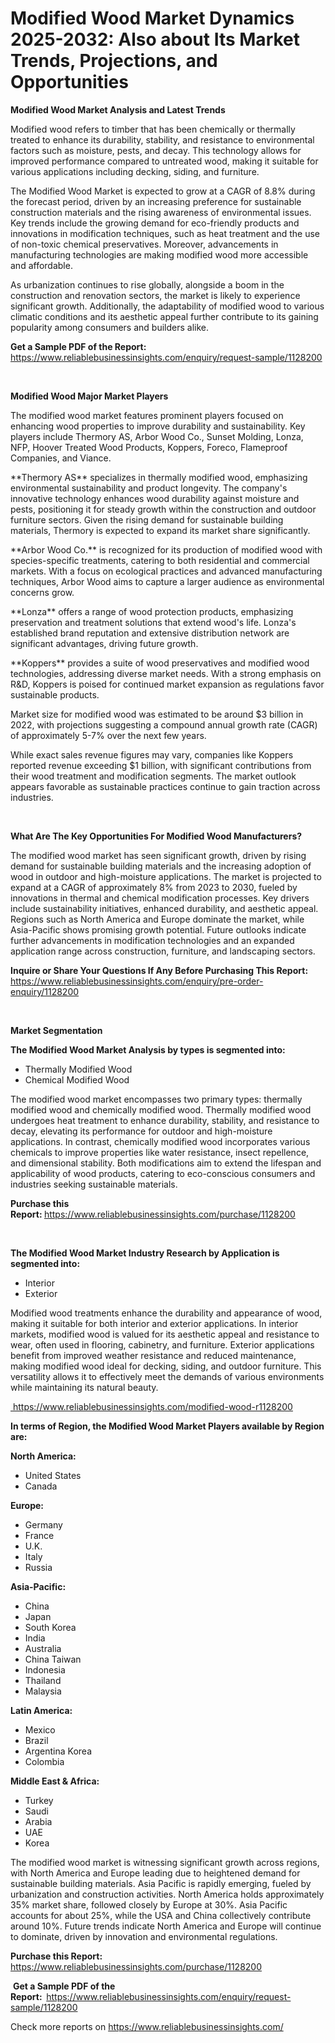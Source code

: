 <p><h1>Modified Wood Market Dynamics 2025-2032: Also about Its Market Trends, Projections, and Opportunities</h1></p><p><strong>Modified Wood Market Analysis and Latest Trends</strong></p>
<p><p>Modified wood refers to timber that has been chemically or thermally treated to enhance its durability, stability, and resistance to environmental factors such as moisture, pests, and decay. This technology allows for improved performance compared to untreated wood, making it suitable for various applications including decking, siding, and furniture.</p><p>The Modified Wood Market is expected to grow at a CAGR of 8.8% during the forecast period, driven by an increasing preference for sustainable construction materials and the rising awareness of environmental issues. Key trends include the growing demand for eco-friendly products and innovations in modification techniques, such as heat treatment and the use of non-toxic chemical preservatives. Moreover, advancements in manufacturing technologies are making modified wood more accessible and affordable. </p><p>As urbanization continues to rise globally, alongside a boom in the construction and renovation sectors, the market is likely to experience significant growth. Additionally, the adaptability of modified wood to various climatic conditions and its aesthetic appeal further contribute to its gaining popularity among consumers and builders alike.</p></p>
<p><strong>Get a Sample PDF of the Report:&nbsp;</strong> <a href="https://www.reliablebusinessinsights.com/enquiry/request-sample/1128200?utm_campaign=2789&utm_medium=2&utm_source=Github&utm_content=ia&utm_term=01042025&utm_id=modified-wood">https://www.reliablebusinessinsights.com/enquiry/request-sample/1128200</a></p>
<p>&nbsp;</p>
<p><strong>Modified Wood Major Market Players</strong></p>
<p><p>The modified wood market features prominent players focused on enhancing wood properties to improve durability and sustainability. Key players include Thermory AS, Arbor Wood Co., Sunset Molding, Lonza, NFP, Hoover Treated Wood Products, Koppers, Foreco, Flameproof Companies, and Viance.</p><p>**Thermory AS** specializes in thermally modified wood, emphasizing environmental sustainability and product longevity. The company's innovative technology enhances wood durability against moisture and pests, positioning it for steady growth within the construction and outdoor furniture sectors. Given the rising demand for sustainable building materials, Thermory is expected to expand its market share significantly.</p><p>**Arbor Wood Co.** is recognized for its production of modified wood with species-specific treatments, catering to both residential and commercial markets. With a focus on ecological practices and advanced manufacturing techniques, Arbor Wood aims to capture a larger audience as environmental concerns grow. </p><p>**Lonza** offers a range of wood protection products, emphasizing preservation and treatment solutions that extend wood's life. Lonza's established brand reputation and extensive distribution network are significant advantages, driving future growth. </p><p>**Koppers** provides a suite of wood preservatives and modified wood technologies, addressing diverse market needs. With a strong emphasis on R&D, Koppers is poised for continued market expansion as regulations favor sustainable products.</p><p>Market size for modified wood was estimated to be around $3 billion in 2022, with projections suggesting a compound annual growth rate (CAGR) of approximately 5-7% over the next few years. </p><p>While exact sales revenue figures may vary, companies like Koppers reported revenue exceeding $1 billion, with significant contributions from their wood treatment and modification segments. The market outlook appears favorable as sustainable practices continue to gain traction across industries.</p></p>
<p>&nbsp;</p>
<p><strong>What Are The Key Opportunities For Modified Wood Manufacturers?</strong></p>
<p><p>The modified wood market has seen significant growth, driven by rising demand for sustainable building materials and the increasing adoption of wood in outdoor and high-moisture applications. The market is projected to expand at a CAGR of approximately 8% from 2023 to 2030, fueled by innovations in thermal and chemical modification processes. Key drivers include sustainability initiatives, enhanced durability, and aesthetic appeal. Regions such as North America and Europe dominate the market, while Asia-Pacific shows promising growth potential. Future outlooks indicate further advancements in modification technologies and an expanded application range across construction, furniture, and landscaping sectors.</p></p>
<p><strong>Inquire or Share Your Questions If Any Before Purchasing This Report:</strong> <a href="https://www.reliablebusinessinsights.com/enquiry/pre-order-enquiry/1128200?utm_campaign=2789&utm_medium=2&utm_source=Github&utm_content=ia&utm_term=01042025&utm_id=modified-wood">https://www.reliablebusinessinsights.com/enquiry/pre-order-enquiry/1128200</a></p>
<p>&nbsp;</p>
<p><strong>Market Segmentation</strong></p>
<p><strong>The Modified Wood Market Analysis by types is segmented into:</strong></p>
<p><ul><li>Thermally Modified Wood</li><li>Chemical Modified Wood</li></ul></p>
<p><p>The modified wood market encompasses two primary types: thermally modified wood and chemically modified wood. Thermally modified wood undergoes heat treatment to enhance durability, stability, and resistance to decay, elevating its performance for outdoor and high-moisture applications. In contrast, chemically modified wood incorporates various chemicals to improve properties like water resistance, insect repellence, and dimensional stability. Both modifications aim to extend the lifespan and applicability of wood products, catering to eco-conscious consumers and industries seeking sustainable materials.</p></p>
<p><strong>Purchase this Report:&nbsp;</strong><a href="https://www.reliablebusinessinsights.com/purchase/1128200?utm_campaign=2789&utm_medium=2&utm_source=Github&utm_content=ia&utm_term=01042025&utm_id=modified-wood">https://www.reliablebusinessinsights.com/purchase/1128200</a></p>
<p>&nbsp;</p>
<p><strong>The Modified Wood Market Industry Research by Application is segmented into:</strong></p>
<p><ul><li>Interior</li><li>Exterior</li></ul></p>
<p><p>Modified wood treatments enhance the durability and appearance of wood, making it suitable for both interior and exterior applications. In interior markets, modified wood is valued for its aesthetic appeal and resistance to wear, often used in flooring, cabinetry, and furniture. Exterior applications benefit from improved weather resistance and reduced maintenance, making modified wood ideal for decking, siding, and outdoor furniture. This versatility allows it to effectively meet the demands of various environments while maintaining its natural beauty.</p></p>
<p><a href="https://www.reliablebusinessinsights.com/modified-wood-r1128200?utm_campaign=2789&utm_medium=2&utm_source=Github&utm_content=ia&utm_term=01042025&utm_id=modified-wood">&nbsp;https://www.reliablebusinessinsights.com/modified-wood-r1128200</a></p>
<p><strong>In terms of Region, the Modified Wood Market Players available by Region are:</strong></p>
<p>
    <p> <strong> North America: </strong>
        <ul>
            <li>United States</li>
            <li>Canada</li>
        </ul>
        </p> 
    <p> <strong> Europe: </strong>
        <ul>
            <li>Germany</li>
            <li>France</li>
            <li>U.K.</li>
            <li>Italy</li>
            <li>Russia</li>
        </ul>
        </p> 
    <p> <strong> Asia-Pacific: </strong>
        <ul>
            <li>China</li>
            <li>Japan</li>
            <li>South Korea</li>
            <li>India</li>
            <li>Australia</li>
            <li>China Taiwan</li>
            <li>Indonesia</li>
            <li>Thailand</li>
            <li>Malaysia</li>
        </ul>
        </p> 
    <p> <strong> Latin America: </strong>
        <ul>
            <li>Mexico</li>
            <li>Brazil</li>
            <li>Argentina Korea</li>
            <li>Colombia</li>
        </ul>
        </p> 
    <p> <strong> Middle East & Africa: </strong>
        <ul>
            <li>Turkey</li>
            <li>Saudi</li>
            <li>Arabia</li>
            <li>UAE</li>
            <li>Korea</li>
        </ul>
    </p>
    </p>
<p><p>The modified wood market is witnessing significant growth across regions, with North America and Europe leading due to heightened demand for sustainable building materials. Asia Pacific is rapidly emerging, fueled by urbanization and construction activities. North America holds approximately 35% market share, followed closely by Europe at 30%. Asia Pacific accounts for about 25%, while the USA and China collectively contribute around 10%. Future trends indicate North America and Europe will continue to dominate, driven by innovation and environmental regulations.</p></p>
<p><strong>Purchase this Report: </strong><a href="https://www.reliablebusinessinsights.com/purchase/1128200?utm_campaign=2789&utm_medium=2&utm_source=Github&utm_content=ia&utm_term=01042025&utm_id=modified-wood">https://www.reliablebusinessinsights.com/purchase/1128200</a></p>
<p>&nbsp;<strong>Get a Sample PDF of the Report:&nbsp;&nbsp;</strong><a href="https://www.reliablebusinessinsights.com/enquiry/request-sample/1128200?utm_campaign=2789&utm_medium=2&utm_source=Github&utm_content=ia&utm_term=01042025&utm_id=modified-wood">https://www.reliablebusinessinsights.com/enquiry/request-sample/1128200</a></p>
<p><strong></strong></p>
<p>Check more reports on <a href="https://www.reliablebusinessinsights.com/?utm_campaign=2789&utm_medium=2&utm_source=Github&utm_content=ia&utm_term=01042025&utm_id=modified-wood">https://www.reliablebusinessinsights.com/</a></p>